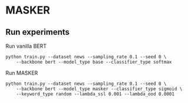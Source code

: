 # MASKER

## Run experiments 

Run vanilla BERT
```
python train.py --dataset news --sampling_rate 0.1 --seed 0 \
    --backbone bert --model_type base --classifier_type softmax
```

Run MASKER
```
python train.py --dataset news --sampling_rate 0.1 --seed 0 \
    --backbone bert --model_type masker --classifier_type sigmoid \
    --keyword_type random --lambda_ssl 0.001 --lambda_ood 0.0001
```

